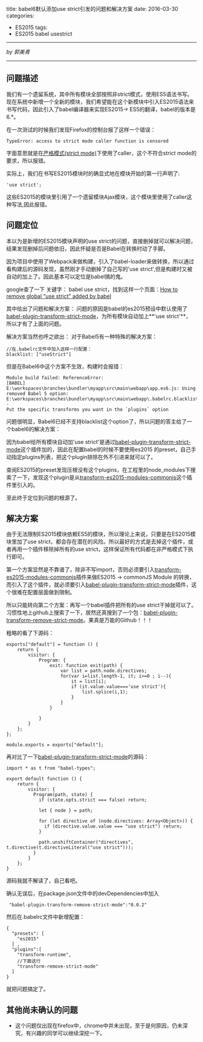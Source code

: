 title: babel6默认添加use strict引发的问题和解决方案
date: 2016-03-30
categories:
- ES2015
tags:
- ES2015 babel usestrict
---
*by 郭美青*

---
## 问题描述
我们有一个遗留系统，其中所有模块全部按照非strict模式，使用ES5语法书写。现在系统中新增一个全新的模块，我们希望能在这个新模块中引入ES2015语法来书写代码，因此引入了babel编译器来实现ES2015-> ES5的翻译，babel的版本是6.*。

在一次测试的时候我们发现Firefox的控制台报了这样一个错误：

	TypeError: access to strict mode caller function is censored

字面意思就是在[严格模式(strict mode)](https://developer.mozilla.org/en-US/docs/Web/JavaScript/Reference/Strict_mode)下使用了caller，这个不符合strict mode的要求，所以报错。

实际上，我们在书写ES2015模块时的确显式地在模块开始的第一行声明了:

	'use strict';

这些ES2015的模块里引用了一个遗留模块Ajax模块，这个模块里使用了caller这种写法,因此报错。

<!--more-->

## 问题定位
本以为是新增的ES2015模块声明的use strict的问题，直接删掉就可以解决问题，结果发现删掉后问题依旧，因此怀疑是否是Babel在转换时动了手脚。

因为项目中使用了Webpack来做构建，引入了babel-loader来做转换，所以通过看构建后的源码发现，虽然刚才手动删掉了自己写的'use strict',但是构建时又被自动的加上了。因此基本可以定位是babel搞的鬼。

google查了一下 关键字： babel use strict，找到这样一个页面：[How to remove global “use strict” added by babel](http://stackoverflow.com/questions/33821312/how-to-remove-global-use-strict-added-by-babel)

其中给出了问题和解决方案：
问题的原因是babel的es2015预设中默认使用了[babel-plugin-transform-strict-mode](https://babeljs.io/docs/plugins/transform-strict-mode/)，为所有模块自动加上**'use strict'**， 所以才有了上面的问题。

解决方案当然也呼之欲出：
对于Babel5有一种特殊的解决方案：

	//在.babelrc文件中加入这样一行配置：
	blacklist: ["useStrict"]


但是在Babel6中这个方案不生效，构建时会报错：

	Module build failed: ReferenceError: 
	[BABEL] E:\workspaces\branches\bundler\myapp\src\main\webapp\app.es6.js: Using removed Babel 5 option: 
	E:\workspaces\branches\bundler\myapp\src\main\webapp\.babelrc.blacklist - 
	Put the specific transforms you want in the `plugins` option

问题很明显，Babel6已经不支持blacklist这个option了，所以问题的答主给了一个babel6的解决方案：

因为babel给所有模块自动加'use strict'是通过[babel-plugin-transform-strict-mode](https://babeljs.io/docs/plugins/transform-strict-mode/)这个插件加的，因此在配置babel的时候不要使用es2015 的preset，自己手动指定plugins列表，把这个plugin排除在外不引进来就可以了。

查阅ES2015的preset发现压根没有这个plugins，在工程里的node_modules下搜索了一下，发现这个plugin是从[transform-es2015-modules-commonjs](http://babeljs.io/docs/plugins/transform-es2015-modules-commonjs/)这个插件里引入的。

至此终于定位到问题的根源了。

## 解决方案
由于无法限制ES2015模块依赖ES5的模块，所以理论上来说，只要是在ES2015模块里加了use strict，都会存在潜在的风险。所以最好的方式是去掉这个插件，或者再用一个插件移除掉所有的use strict，这样保证所有代码都在非严格模式下执行即可。

第一个方案显然是不靠谱了，除非不写import，否则必须要引入[transform-es2015-modules-commonjs](http://babeljs.io/docs/plugins/transform-es2015-modules-commonjs/)插件来做ES2015 -> commonJS Module 的转换，而引入了这个插件，就必须要引入[babel-plugin-transform-strict-mode](https://babeljs.io/docs/plugins/transform-strict-mode/)插件，这个很难在配置层面做到限制。

所以只能转向第二个方案：再写一个babel插件把所有的use strict干掉就可以了。习惯性地上github上搜索了一下，居然还真搜到了一个包：[babel-plugin-transform-remove-strict-mode](https://github.com/genify/babel-plugin-transform-remove-strict-mode)。果真是万能的Github！！！

粗略的看了下源码：

	exports["default"] = function () {
	    return {
	        visitor: {
	            Program: {
	                exit: function exit(path) {
	                    var list = path.node.directives;
	                    for(var i=list.length-1, it; i>=0 ; i--){
	                        it = list[i];
	                        if (it.value.value==='use strict'){
	                            list.splice(i,1);
	                        }
	                    }
	                }
	
	            }
	        }
	    };
	};

	module.exports = exports["default"];

再对比了一下[babel-plugin-transform-strict-mode](https://babeljs.io/docs/plugins/transform-strict-mode/)的源码：

	import * as t from "babel-types";

	export default function () {
	  	return {
		    visitor: {
		      Program(path, state) {
		        if (state.opts.strict === false) return;
		        
		        let { node } = path;
		
		        for (let directive of (node.directives: Array<Object>)) {
		          if (directive.value.value === "use strict") return;
		        }
		
		        path.unshiftContainer("directives", t.directive(t.directiveLiteral("use strict")));
		      }
		    }
	  	};
	}

源码我就不解读了，自己看吧。

确认无误后，在package.json文件中的devDependencies中加入

	 "babel-plugin-transform-remove-strict-mode":"0.0.2"

然后在.babelrc文件中新增配置：

	{ 
	  "presets": [
	    "es2015"
	  ] ,
	  "plugins":[
	    "transform-runtime",
		//下面这行
	    "transform-remove-strict-mode"
	  ]
	}

就把问题搞定了。

## 其他尚未确认的问题

- 这个问题仅出现在firefox中，chrome中并未出现，至于是何原因，仍未深究，有兴趣的同学可以继续深挖一下。
